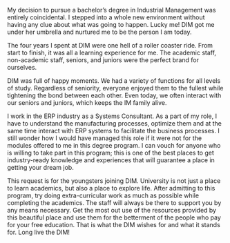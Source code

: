 My decision to pursue a bachelor’s degree in Industrial Management was entirely coincidental. I stepped into a whole
new environment without having any clue about what was going to happen. Lucky me! DIM got me under her umbrella
and nurtured me to be the person I am today.

The four years I spent at DIM were one hell of a roller coaster ride. From start to finish, it was all a learning experience
for me. The academic staff, non-academic staff, seniors, and juniors were the perfect brand for ourselves.

DIM was full of happy moments. We had a variety of functions for all levels of study. Regardless of seniority, everyone
enjoyed them to the fullest while tightening the bond between each other. Even today, we often interact with our seniors
and juniors, which keeps the IM family alive.

I work in the ERP industry as a Systems Consultant. As a part of my role, I have to understand the manufacturing
processes, optimize them and at the same time interact with ERP systems to facilitate the business processes. I still
wonder how I would have managed this role if it were not for the modules offered to me in this degree program. I
can vouch for anyone who is willing to take part in this program; this is one of the best places to get industry-ready
knowledge and experiences that will guarantee a place in getting your dream job.

This request is for the youngsters joining DIM. University is not just a place to learn academics, but also a place to
explore life. After admitting to this program, try doing extra-curricular work as much as possible while completing the
academics. The staff will always be there to support you by any means necessary. Get the most out use of the resources
provided by this beautiful place and use them for the betterment of the people who pay for your free education. That
is what the DIM wishes for and what it stands for. Long live the DIM!
